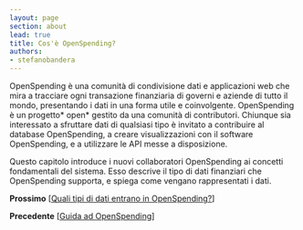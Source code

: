 ```yaml
---
layout: page
section: about
lead: true
title: Cos'è OpenSpending?
authors:
- stefanobandera
---
```

OpenSpending è una comunità di condivisione dati e applicazioni web che mira a tracciare ogni transazione finanziaria di governi e aziende di tutto il mondo, presentando i dati in una forma utile e coinvolgente. OpenSpending è un progetto* open* gestito da una comunità di contributori. Chiunque sia interessato a sfruttare dati di qualsiasi tipo è invitato a contribuire al database OpenSpending, a creare visualizzazioni con il software OpenSpending, e a utilizzare le API messe a disposizione.

Questo capitolo introduce i nuovi collaboratori OpenSpending ai concetti fondamentali del sistema. Esso descrive il tipo di dati finanziari che OpenSpending supporta, e spiega come vengano rappresentati i dati.

**Prossimo** [<a href="../quali-tipi-di-dati-finanziari-entrano-in-openspending/">Quali tipi di dati entrano in OpenSpending?</a>]

**Precedente** [<a href="{{site.baseurl}}/help/guide/it/">Guida ad OpenSpending</a>]
